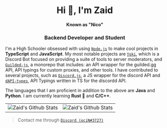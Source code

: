 <h1 align="center">Hi 👋, I'm Zaid</h1> 
<h4 align="center">Known as "Nico"</h5>
<h3 align="center">Backend Developer and Student</h3>

I'm a High Schooler obsessed with using [`Node.js`] to make cool projects in **TypeScript** and **JavaScript**. My most notable projects are [`Yoki`], which is a Discord Bot focused on providing a suite of tools to server moderators, and [`Guilded-js`], a monorepo that includes: an API wrapper for the guilded.gg API, API typings for custom proxies, and other tools. I have contributed to several projects, such as [`Discord.js`], a JS wrapper for the discord API and [`dAPI-types`], API Typings written in TS for the discordd API.

The languages that I am proficient in addition to the above are **Java** and **Python**. I am currently learning **Rust 🦀** and **C/C++**.
<table align="center">
	<tr>
			<td><img align="center" alt="Zaid's Github Stats" src="https://github-readme-stats.vercel.app/api?username=zaida04&count_private=true&show_icons=true&hide_border=true&theme=blue-green&include_all_commits=true" /></td>
			<td><img align="center" alt="Zaid's Github Stats" src="https://github-readme-stats.vercel.app/api/top-langs/?username=zaida04&theme=blue-green&hide=html,css" /></td>
		</tr>
</table>  

> Contact me through [`Discord (ociN#3727)`] 

[`Yoki`]: https://github.com/zaida04/yoki
[`Guilded-js`]: https://github.com/guildedjs/guildedjs
[`Node.js`]: https://nodejs.org/
[`Discord.js`]: https://github.com/discordjs/discord.js
[`dAPI-types`]: https://github.com/zaida04/discord-api-types

[`Discord (ociN#3727)`]: https://discord.com/users/500765481788112916
